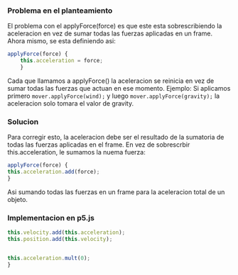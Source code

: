 ### Problema en el planteamiento

El problema con el applyForce(force) es que este esta sobrescribiendo la aceleracion en vez de sumar todas las fuerzas aplicadas en un frame.
Ahora mismo, se esta definiendo asi:

``` js
applyForce(force) {
    this.acceleration = force;
    }
```

Cada que llamamos a applyForce() la aceleracion se reinicia en vez de sumar todas las fuerzas que actuan en ese momento. Ejemplo: Si aplicamos primero ```mover.applyForce(wind);``` y luego ```mover.applyForce(gravity);``` la aceleracion solo tomara el valor de gravity.

### Solucion

Para corregir esto, la aceleracion debe ser el resultado de la sumatoria de todas las fuerzas aplicadas en el frame. En vez de sobrescrbir this.acceleration, le sumamos la nuema fuerza:

``` js
applyForce(force) {
this.acceleration.add(force);
}
```
Asi sumando todas las fuerzas en un frame para la aceleracion total de un objeto.

### Implementacion en p5.js

``` js
this.velocity.add(this.acceleration);
this.position.add(this.velocity);


this.acceleration.mult(0);
}
```
